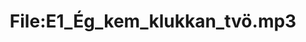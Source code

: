 ---
title: File:E1_Ég_kem_klukkan_tvö.mp3
recording of: Ég kem klukkan tvö.
reading speed: slow
speaker: E
license: CC0
---
